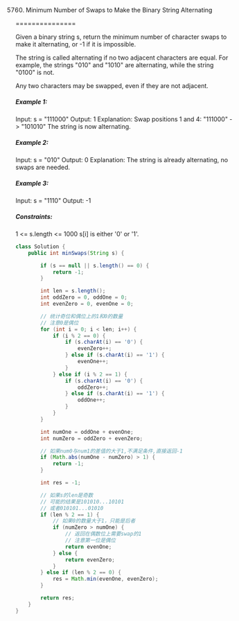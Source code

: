5760. Minimum Number of  Swaps to Make the Binary String Alternating

===============

Given a binary string s, return the minimum number of character swaps to make it alternating, or -1 if it is impossible.

The string is called alternating if no two adjacent characters are equal. For example, the strings "010" and "1010" are alternating, while the string "0100" is not.

Any two characters may be swapped, even if they are not adjacent.

##### Example 1:

Input: s = "111000"
Output: 1
Explanation: Swap positions 1 and 4: "111000" -> "101010"
The string is now alternating.

##### Example 2:

Input: s = "010"
Output: 0
Explanation: The string is already alternating, no swaps are needed.

##### Example 3:

Input: s = "1110"
Output: -1

##### Constraints:

1 <= s.length <= 1000
s[i] is either '0' or '1'.

```java
class Solution {
    public int minSwaps(String s) {

        if (s == null || s.length() == 0) {
            return -1;
        }

        int len = s.length();
        int oddZero = 0, oddOne = 0;
        int evenZero = 0, evenOne = 0;

        // 统计奇位和偶位上的1和0的数量
        // 注意0是偶位
        for (int i = 0; i < len; i++) {
            if (i % 2 == 0) {
                if (s.charAt(i) == '0') {
                    evenZero++;
                } else if (s.charAt(i) == '1') {
                    evenOne++;
                }
            } else if (i % 2 == 1) {
                if (s.charAt(i) == '0') {
                    oddZero++;
                } else if (s.charAt(i) == '1') {
                    oddOne++;
                }
            }
        }

        int numOne = oddOne + evenOne;
        int numZero = oddZero + evenZero;

        // 如果num0与num1的差值的大于1,不满足条件,直接返回-1
        if (Math.abs(numOne - numZero) > 1) {
            return -1;
        }

        int res = -1;

        // 如果s的len是奇数
        // 可能的结果是101010...10101
        // 或者010101...01010
        if (len % 2 == 1) {
            // 如果0的数量大于1，只能是后者
            if (numZero > numOne) {
                // 返回在偶数位上需要swap的1
                // 注意第一位是偶位
                return evenOne;
            } else {
                return evenZero;
            }
        } else if (len % 2 == 0) {
            res = Math.min(evenOne, evenZero);
        }

        return res;
    }
}
```

